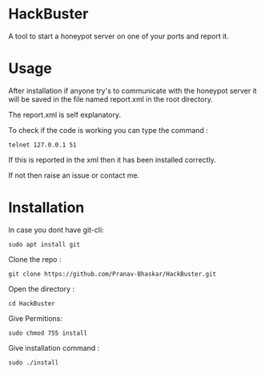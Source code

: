 # HackBuster
A tool to start a honeypot server on one of your ports and report it.

# Usage
After installation if anyone try's to communicate with the honeypot server it will be saved in the file named report.xml in the root directory.
  
The report.xml is self explanatory.
  
To check if the code is working you can type the command :
  
`telnet 127.0.0.1 51`
  
If this is reported in the xml then it has been installed correctly.
  
If not then raise an issue or contact me.

# Installation
In case you dont have git-cli:
  
`sudo apt install git`
  
Clone the repo :
  
`git clone https://github.com/Pranav-Bhaskar/HackBuster.git`
  
Open the directory :
  
`cd HackBuster`
  
Give Permitions:
  
`sudo chmod 755 install`
  
Give installation command :
  
`sudo ./install`
